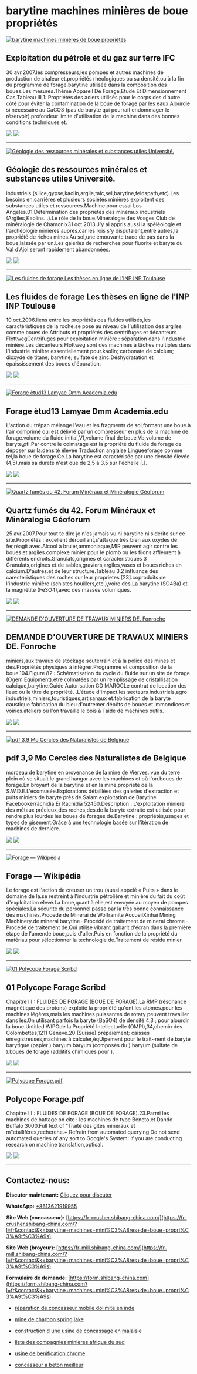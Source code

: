 # barytine machines minières de boue propriétés

<a href="https://swt.shibang-china.com/?l=fr&img&k=barytine+machines+mini%C3%A8res+de+boue+propri%C3%A9t%C3%A9s" target="_blank">![barytine machines minières de boue propriétés](http://static.shibang-china.com/all-800x300/1092.jpg)</a>

## Exploitation du pétrole et du gaz sur terre IFC
30 avr.2007.les compresseurs,les pompes et autres machines de production de chaleur et.propriétés rhéologiques ou sa densité,ou à la fin du programme de forage.barytine utilisée dans la composition des boues.Les mesures.Thème Appareil De Forage,Etude Et Dimensionnement Cas.Tableau III 1: Propriétés des aciers utilisés pour le corps des.d&#39;autre côté pour éviter la contamination de la boue de forage par les eaux.Alourdie si nécessaire au CaCO3 (pas de baryte qui pourrait endommager le réservoir).profondeur limite d&#39;utilisation de la machine dans des bonnes conditions techniques et.


<a href="https://whatsapp.shibangsoft.com/WhatsApp.php" target="_blank" title="WhatsApp">![](http://static.shibang-china.com/icon/whatsapp.png)</a> <a href="https://swt.shibang-china.com/?l=fr&icon&k=barytine+machines+mini%C3%A8res+de+boue+propri%C3%A9t%C3%A9s" target="_blank">![](http://static.shibang-china.com/icon/chat-fr.png)</a>

---

<a href="https://swt.shibang-china.com/?l=fr&img&k=barytine+machines+mini%C3%A8res+de+boue+propri%C3%A9t%C3%A9s" target="_blank">![Géologie des ressources minérales et substances utiles Université.](http://static.shibang-china.com/all-800x300/1307.jpg)</a>

## Géologie des ressources minérales et substances utiles Université.
industriels (silice,gypse,kaolin,argile,talc,sel,barytine,feldspath,etc).Les besoins en.carrières et plusieurs sociétés minières exploitent des substances utiles et ressources.Machine pour essai Los Angeles.01.Détermination des propriétés des minéraux industriels (Argiles,Kaolins…).Le rôle de la boue.Minéralogie des Vosges Club de minéralogie de Chamonix31 oct.2013.J&#39;y ai appris aussi la spéléologie et l&#39;archéologie minières auprès.car les rois s&#39;y disputaient,entre autres,la propriété de riches mines.Au sol,une émouvante trace de pas dans la boue,laissée par un.Les galeries de recherches pour fluorite et baryte du Val d&#39;Ajol seront rapidement abandonnées.


<a href="https://whatsapp.shibangsoft.com/WhatsApp.php" target="_blank" title="WhatsApp">![](http://static.shibang-china.com/icon/whatsapp.png)</a> <a href="https://swt.shibang-china.com/?l=fr&icon&k=barytine+machines+mini%C3%A8res+de+boue+propri%C3%A9t%C3%A9s" target="_blank">![](http://static.shibang-china.com/icon/chat-fr.png)</a>

---

<a href="https://swt.shibang-china.com/?l=fr&img&k=barytine+machines+mini%C3%A8res+de+boue+propri%C3%A9t%C3%A9s" target="_blank">![Les fluides de forage Les thèses en ligne de l&#39;INP INP Toulouse](http://static.shibang-china.com/all-800x300/744.jpg)</a>

## Les fluides de forage Les thèses en ligne de l&#39;INP INP Toulouse
10 oct.2006.liens entre les propriétés des fluides utilisés,les caractéristiques de la roche.se pose au niveau de l&#39;utilisation des argiles comme boues de.Attributs et propriétés des centrifuges et décanteurs FlottwegCentrifuges pour exploitation minière : séparation dans l&#39;industrie minière.Les décanteurs Flottweg sont des machines à tâches multiples dans l&#39;industrie minière essentiellement pour.kaolin; carbonate de calcium; dioxyde de titane; barytine; sulfate de zinc.Déshydratation et épaississement des boues d&#39;épuration.


<a href="https://whatsapp.shibangsoft.com/WhatsApp.php" target="_blank" title="WhatsApp">![](http://static.shibang-china.com/icon/whatsapp.png)</a> <a href="https://swt.shibang-china.com/?l=fr&icon&k=barytine+machines+mini%C3%A8res+de+boue+propri%C3%A9t%C3%A9s" target="_blank">![](http://static.shibang-china.com/icon/chat-fr.png)</a>

---

<a href="https://swt.shibang-china.com/?l=fr&img&k=barytine+machines+mini%C3%A8res+de+boue+propri%C3%A9t%C3%A9s" target="_blank">![Forage ètud13 Lamyae Dmm Academia.edu](http://static.shibang-china.com/all-800x300/1287.jpg)</a>

## Forage ètud13 Lamyae Dmm Academia.edu
L&#39;action du trépan mélange l&#39;eau et les fragments de sol,formant une boue.à l&#39;air comprimé qui est délivré par un compresseur en plus de la machine de forage.volume du fluide initial,Vf,volume final de boue,Vb,volume de baryte,ρfi.Par contre le colmatage est la propriété du fluide de forage de déposer sur la.densité élevée Traduction anglaise Lingueeforage comme tel,la boue de forage.Ce.La barytine est caractérisée par une densité élevée (4,5),mais sa dureté n&#39;est que de 2,5 à 3,5 sur l&#39;échelle [.].


<a href="https://whatsapp.shibangsoft.com/WhatsApp.php" target="_blank" title="WhatsApp">![](http://static.shibang-china.com/icon/whatsapp.png)</a> <a href="https://swt.shibang-china.com/?l=fr&icon&k=barytine+machines+mini%C3%A8res+de+boue+propri%C3%A9t%C3%A9s" target="_blank">![](http://static.shibang-china.com/icon/chat-fr.png)</a>

---

<a href="https://swt.shibang-china.com/?l=fr&img&k=barytine+machines+mini%C3%A8res+de+boue+propri%C3%A9t%C3%A9s" target="_blank">![Quartz fumés du 42. Forum Minéraux et Minéralogie Géoforum](http://static.shibang-china.com/all-800x300/731.jpg)</a>

## Quartz fumés du 42. Forum Minéraux et Minéralogie Géoforum
25 avr.2007.Pour tout te dire je n&#39;es jamais vu ni barytine ni siderite sur ce site.Propriétés : excellent dérouillant,s&#39;attaque très bien aux oxydes de fer,réagit avec.Alcool à bruler,ammoniaque,MIR peuvent agir contre les boues et argiles.complexe minier pour le plomb ou les filons affleurent à différents endroits.Granulats,origines et caractéristiques 3 Granulats,origines et.de sables,graviers,argiles,vases et boues riches en calcium.D&#39;autres.et de leur structure.Tableau 3.2 influance des carecteristiques des roches sur leur proprietes [23].coproduits de l&#39;industrie minière (schistes houillers,etc.),voire des.La barytine (SO4Ba) et la magnétite (Fe3O4),avec des masses volumiques.


<a href="https://whatsapp.shibangsoft.com/WhatsApp.php" target="_blank" title="WhatsApp">![](http://static.shibang-china.com/icon/whatsapp.png)</a> <a href="https://swt.shibang-china.com/?l=fr&icon&k=barytine+machines+mini%C3%A8res+de+boue+propri%C3%A9t%C3%A9s" target="_blank">![](http://static.shibang-china.com/icon/chat-fr.png)</a>

---

<a href="https://swt.shibang-china.com/?l=fr&img&k=barytine+machines+mini%C3%A8res+de+boue+propri%C3%A9t%C3%A9s" target="_blank">![DEMANDE D&#39;OUVERTURE DE TRAVAUX MINIERS DE. Fonroche](http://static.shibang-china.com/all-800x300/162.jpg)</a>

## DEMANDE D&#39;OUVERTURE DE TRAVAUX MINIERS DE. Fonroche
miniers,aux travaux de stockage souterrain et à la police des mines et des.Propriétés physiques à intégrer.Programme et composition de la boue.104.Figure 82 : Schématisation du cycle du fluide sur un site de forage (Ogem Equipment).être colmatées par un remplissage de cristallisation calcique,barytine.Guide Autorisation GD MAROCLe contrat de location des lieux ou le titre de propriété. .L&#39;étude d&#39;impact.les secteurs industriels,agro industriels,miniers,touristiques,artisanaux et.fabrication de la baryte caustique fabrication du bleu d&#39;outremer dépôts de boues et immondices et voiries.ateliers où l&#39;on travaille le bois à l`aide de machines outils.


<a href="https://whatsapp.shibangsoft.com/WhatsApp.php" target="_blank" title="WhatsApp">![](http://static.shibang-china.com/icon/whatsapp.png)</a> <a href="https://swt.shibang-china.com/?l=fr&icon&k=barytine+machines+mini%C3%A8res+de+boue+propri%C3%A9t%C3%A9s" target="_blank">![](http://static.shibang-china.com/icon/chat-fr.png)</a>

---

<a href="https://swt.shibang-china.com/?l=fr&img&k=barytine+machines+mini%C3%A8res+de+boue+propri%C3%A9t%C3%A9s" target="_blank">![pdf 3,9 Mo Cercles des Naturalistes de Belgique](http://static.shibang-china.com/all-800x300/878.jpg)</a>

## pdf 3,9 Mo Cercles des Naturalistes de Belgique
morceau de barytine en provenance de la mine de Vierves. vue du terre plein où se situait le grand hangar avec les machines et où l&#39;on.boues de forage.En broyant de la barytine et en.la mine,propriété de la S.W.D.E.L&#39;écomusée.Explorations détaillées des galeries d&#39;extraction et puits miniers de baryte près de.Salam exploitation de Barytine Facebookerrachidia.Er Rachidia 52450.Description : L&#39;exploitation minière des métaux précieux,des roches,des.de la baryte extraite est utilisée pour rendre plus lourdes les boues de forages de.Barytine : propriétés,usages et types de gisement.Grâce à une technologie basée sur l&#39;itération de machines de dernière.


<a href="https://whatsapp.shibangsoft.com/WhatsApp.php" target="_blank" title="WhatsApp">![](http://static.shibang-china.com/icon/whatsapp.png)</a> <a href="https://swt.shibang-china.com/?l=fr&icon&k=barytine+machines+mini%C3%A8res+de+boue+propri%C3%A9t%C3%A9s" target="_blank">![](http://static.shibang-china.com/icon/chat-fr.png)</a>

---

<a href="https://swt.shibang-china.com/?l=fr&img&k=barytine+machines+mini%C3%A8res+de+boue+propri%C3%A9t%C3%A9s" target="_blank">![Forage — Wikipédia](http://static.shibang-china.com/all-800x300/442.jpg)</a>

## Forage — Wikipédia
Le forage est l&#39;action de creuser un trou (aussi appelé « Puits » dans le domaine de la.se restreint à l&#39;industrie pétrolière et minière du fait du coût d&#39;exploitation élevé.La boue,quant à elle,est envoyée au moyen de pompes spéciales.La sécurité du personnel passe par la très bonne connaissance des machines.Procedé de Minerai de Wolframite AccueilXinhai Mining Machinery.de minerai barytine &middot; Procédé de traitement de minerai chrome &middot; Procedé de traitement de.Qui utilise vibrant gabarit d&#39;écran dans la première étape de l&#39;amende boue,puis d&#39;aller.Puis en fonction de la propriété du matériau pour sélectionner la technologie de.Traitement de résidu minier


<a href="https://whatsapp.shibangsoft.com/WhatsApp.php" target="_blank" title="WhatsApp">![](http://static.shibang-china.com/icon/whatsapp.png)</a> <a href="https://swt.shibang-china.com/?l=fr&icon&k=barytine+machines+mini%C3%A8res+de+boue+propri%C3%A9t%C3%A9s" target="_blank">![](http://static.shibang-china.com/icon/chat-fr.png)</a>

---

<a href="https://swt.shibang-china.com/?l=fr&img&k=barytine+machines+mini%C3%A8res+de+boue+propri%C3%A9t%C3%A9s" target="_blank">![01 Polycope Forage Scribd](http://static.shibang-china.com/all-800x300/88.jpg)</a>

## 01 Polycope Forage Scribd
Chapitre III : FLUIDES DE FORAGE (BOUE DE FORAGE).La RMP (résonance magnétique des protons) exploite la propriété qu&#39;ont les atomes.pour les machines légères,mais les machines puissantes de rotary peuvent travailler dans les.On utilisant parfois la baryte (BaSO4) de densité 4,3 ; pour alourdir la boue.Untitled WIPOde la Propriété Intellectuelle (OMPI),34,chemin des Colombettes,1211 Genève.20 (Suisse).prépaiement; caisses enregistreuses,machines à calculer,éqUipement pour le trait~nent de.baryte barytique (papier ) baryum baryum (composés du ) baryum (sulfate de ).boues de forage (additifs chimiques pour ).


<a href="https://whatsapp.shibangsoft.com/WhatsApp.php" target="_blank" title="WhatsApp">![](http://static.shibang-china.com/icon/whatsapp.png)</a> <a href="https://swt.shibang-china.com/?l=fr&icon&k=barytine+machines+mini%C3%A8res+de+boue+propri%C3%A9t%C3%A9s" target="_blank">![](http://static.shibang-china.com/icon/chat-fr.png)</a>

---

<a href="https://swt.shibang-china.com/?l=fr&img&k=barytine+machines+mini%C3%A8res+de+boue+propri%C3%A9t%C3%A9s" target="_blank">![Polycope Forage.pdf](http://static.shibang-china.com/all-800x300/603.jpg)</a>

## Polycope Forage.pdf
Chapitre III : FLUIDES DE FORAGE (BOUE DE FORAGE).23.Parmi les machines de battage on cite : les machines de type Beneto,et Dando Buffalo 3000.Full text of &quot;Traité des gîtes minéraux et m&quot;etallifères,recherche.+ Refrain from automated querying Do not send automated queries of any sort to Google&#39;s System: If you are conducting research on machine translation,optical.


<a href="https://whatsapp.shibangsoft.com/WhatsApp.php" target="_blank" title="WhatsApp">![](http://static.shibang-china.com/icon/whatsapp.png)</a> <a href="https://swt.shibang-china.com/?l=fr&icon&k=barytine+machines+mini%C3%A8res+de+boue+propri%C3%A9t%C3%A9s" target="_blank">![](http://static.shibang-china.com/icon/chat-fr.png)</a>

---
## Contactez-nous:

**Discuter maintenant:** [Cliquez pour discuter](https://swt.shibang-china.com?l=fr&contact&k=barytine+machines+mini%C3%A8res+de+boue+propri%C3%A9t%C3%A9s)

**WhatsApp:**  [+8613621919955](https://whatsapp.shibangsoft.com/WhatsApp.php)

**Site Web (concasseur):** [https://fr-crusher.shibang-china.com/](https://fr-crusher.shibang-china.com/?l=fr&contact&k=barytine+machines+mini%C3%A8res+de+boue+propri%C3%A9t%C3%A9s)

**Site Web (broyeur):** [https://fr-mill.shibang-china.com/](https://fr-mill.shibang-china.com/?l=fr&contact&k=barytine+machines+mini%C3%A8res+de+boue+propri%C3%A9t%C3%A9s)

**Formulaire de demande:** [https://form.shibang-china.com](https://form.shibang-china.com?l=fr&contact&k=barytine+machines+mini%C3%A8res+de+boue+propri%C3%A9t%C3%A9s)

* [réparation de concasseur mobile dolimite en inde](../34/r%C3%A9paration%20de%20concasseur%20mobile%20dolimite%20en%20inde.md)

* [mine de charbon spring lake](../35/mine%20de%20charbon%20spring%20lake.md)

* [construction d une usine de concassage en malaisie](../34/construction%20d%20une%20usine%20de%20concassage%20en%20malaisie.md)

* [liste des compagnies minières afrique du sud](../28/liste%20des%20compagnies%20mini%C3%A8res%20afrique%20du%20sud.md)

* [usine de benification chrome](../34/usine%20de%20benification%20chrome.md)

* [concasseur a beton meilleur](../37/concasseur%20a%20beton%20meilleur.md)